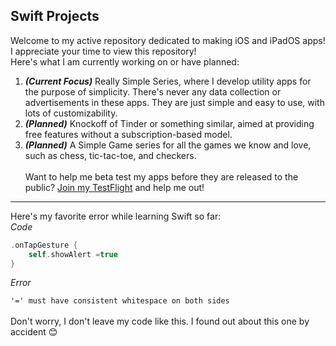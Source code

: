 ## Swift Projects

Welcome to my active repository dedicated to making iOS and iPadOS apps! I appreciate your time to view this repository! 
<br>
Here's what I am currently working on or have planned:
<br>
1. ***(Current Focus)*** Really Simple Series, where I develop utility apps for the purpose of simplicity. There's never any data collection or advertisements in these apps. They are just simple and easy to use, with lots of customizability.
2. ***(Planned)*** Knockoff of Tinder or something similar, aimed at providing free features without a subscription-based model.
3. ***(Planned)*** A Simple Game series for all the games we know and love, such as chess, tic-tac-toe, and checkers.
<br><br>
Want to help me beta test my apps before they are released to the public? [Join my TestFlight](https://testflight.apple.com/join/sXXyp1r0) and help me out!
---
Here's my favorite error while learning Swift so far:
<br>
*Code*
```Swift
.onTapGesture {
    self.showAlert =true
}
```
*Error*

`'=' must have consistent whitespace on both sides`
<br><br>
Don't worry, I don't leave my code like this. I found out about this one by accident 😊
